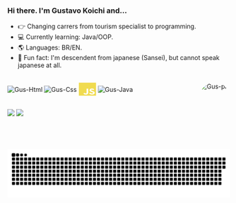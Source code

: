 ### Hi there. I'm Gustavo Koichi and...


- 👉 Changing carrers from tourism specialist to programming.
- 💻 Currently learning: Java/OOP.
- 🌎 Languages: BR/EN.
- 🤣 Fun fact: I'm descendent from japanese (Sansei), but cannot speak japanese at all.

<!--   <a href="https://github.com/gustavokoichi/github-readme-stats">
  <img align="center" src="https://github-readme-stats.vercel.app/api?username=gustavokoichi&show_icons=true&theme=bear&include_all_commits=true&count_private=true&repo=github-readme-stats"/>
  </a> -->
<!--   <a href="https://github.com/gustavokoichi/convoychat">
  <img height="180em" src="https://github-readme-stats.vercel.app/api/top-langs/?username=gustavokoichi&layout=compact&theme=bear"/>
  </a> -->
  
<div style="display: inline_block"><br>
  <img align="center" alt="Gus-Html" height="30" width="40" src="https://cdn.jsdelivr.net/gh/devicons/devicon/icons/html5/html5-original.svg">
  <img align="center" alt="Gus-Css" height="30" width="40" src="https://cdn.jsdelivr.net/gh/devicons/devicon/icons/css3/css3-original.svg" /> 
  <img align="center" alt="Gus-Js" height="30" width="40" src="https://raw.githubusercontent.com/devicons/devicon/master/icons/javascript/javascript-plain.svg">
  <img align="center" alt="Gus-Java" height="30" width="40" src="https://cdn.jsdelivr.net/gh/devicons/devicon/icons/java/java-original.svg" />
          
  <img align="right" alt="Gus-pic" height="150" style="border-radius:50px;" src="https://i.pinimg.com/originals/9c/b1/59/9cb159ed669f59d43cf2abc56c33f6a4.gif">
</div>
  
  ##
 
<div> 
  <a href = "mailto:guga_koichi@hotmail.com"><img src="https://img.shields.io/badge/Microsoft_Outlook-0078D4?style=for-the-badge&logo=microsoft-outlook&logoColor=white" target="_blank"></a>
  <a href="https://www.linkedin.com/in/gustavo-koichi-79b5b2a1/" target="_blank"><img src="https://img.shields.io/badge/-LinkedIn-%230077B5?style=for-the-badge&logo=linkedin&logoColor=white" target="_blank"></a> 
 
 
![Snake animation](https://github.com/gustavokoichi/gustavokoichi/blob/output/github-contribution-grid-snake.svg)
</div>
